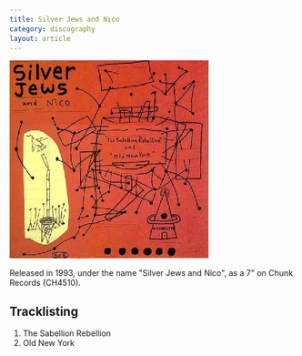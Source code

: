 ```yaml
---
title: Silver Jews and Nico
category: discography
layout: article
---
```


![Sleeve](silver-jews-and-nico.jpg)

Released in 1993, under the name "Silver Jews and Nico", as a 7" on Chunk Records (CH4510). 

## Tracklisting

1. The Sabellion Rebellion
1. Old New York

